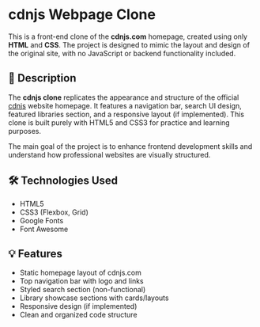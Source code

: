 
# cdnjs Webpage Clone

This is a front-end clone of the **cdnjs.com** homepage, created using only **HTML** and **CSS**. The project is designed to mimic the layout and design of the original site, with no JavaScript or backend functionality included.

## 📄 Description

The **cdnjs clone** replicates the appearance and structure of the official [cdnjs](https://cdnjs.com) website homepage. It features a navigation bar, search UI design, featured libraries section, and a responsive layout (if implemented). This clone is built purely with HTML5 and CSS3 for practice and learning purposes.

The main goal of the project is to enhance frontend development skills and understand how professional websites are visually structured.

## 🛠️ Technologies Used

- HTML5
- CSS3 (Flexbox, Grid)
- Google Fonts 
- Font Awesome 

## 💡 Features

- Static homepage layout of cdnjs.com
- Top navigation bar with logo and links
- Styled search section (non-functional)
- Library showcase sections with cards/layouts
- Responsive design (if implemented)
- Clean and organized code structure



